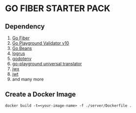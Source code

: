 # GO FIBER STARTER PACK
## Dependency
1. [Go Fiber](https://github.com/gofiber/fiber)
2. [Go Playground Validator v10](https://github.com/go-playground/validator)
3. [Go Beans](https://github.com/hsjsjsj009/go-beans)
4. [logrus](https://github.com/Sirupsen/logrus)
5. [godotenv](https://github.com/joho/godotenv)
6. [go-playground universal translator](https://github.com/go-playground/universal-translator)
7. [jwx](https://github.com/lestrrat/go-jwx)
8. [jwt](https://github.com/dgrijalva/jwt-go)
9. and many more

## Create a Docker Image
```shell
docker build -t=<your-image-name> -f ./server/Dockerfile .
```
